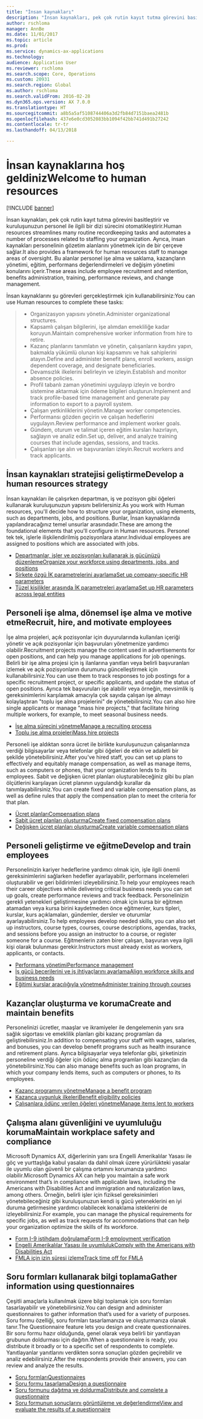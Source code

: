 ```yaml
---
title: "İnsan kaynakları"
description: "İnsan kaynakları, pek çok rutin kayıt tutma görevini basitleştirir ve kuruluşunuzun personel ile ilgili bir dizi sürecini otomatikleştirir. Ayrıca, insan kaynakları personelinin gözetim alanlarını yönetmek için de bir çerçeve sağlar. Bu alanlar personel işe alma ve saklama, kazançların yönetimi, eğitim, performans değerlendirmeleri ve değişim yönetimi konularını içerir."
author: rschloma
manager: AnnBe
ms.date: 11/01/2017
ms.topic: article
ms.prod: 
ms.service: dynamics-ax-applications
ms.technology: 
audience: Application User
ms.reviewer: rschloma
ms.search.scope: Core, Operations
ms.custom: 20931
ms.search.region: Global
ms.author: rschloma
ms.search.validFrom: 2016-02-28
ms.dyn365.ops.version: AX 7.0.0
ms.translationtype: HT
ms.sourcegitcommit: a8b5a5af5108744406a3d2fb84d7151baea2481b
ms.openlocfilehash: 437e6e0cd3052083bb1094f42bb741d491b27242
ms.contentlocale: tr-tr
ms.lasthandoff: 04/13/2018

---
```


# <a name="welcome-to-human-resources"></a><span data-ttu-id="92f19-105">İnsan kaynaklarına hoş geldiniz</span><span class="sxs-lookup"><span data-stu-id="92f19-105">Welcome to human resources</span></span>

[!INCLUDE [banner](../includes/banner.md)]

<span data-ttu-id="92f19-106">İnsan kaynakları, pek çok rutin kayıt tutma görevini basitleştirir ve kuruluşunuzun personel ile ilgili bir dizi sürecini otomatikleştirir.</span><span class="sxs-lookup"><span data-stu-id="92f19-106">Human resources streamlines many routine recordkeeping tasks and automates a number of processes related to staffing your organization.</span></span> <span data-ttu-id="92f19-107">Ayrıca, insan kaynakları personelinin gözetim alanlarını yönetmek için de bir çerçeve sağlar.</span><span class="sxs-lookup"><span data-stu-id="92f19-107">It also provides a framework for human resources staff to manage areas of oversight.</span></span> <span data-ttu-id="92f19-108">Bu alanlar personel işe alma ve saklama, kazançların yönetimi, eğitim, performans değerlendirmeleri ve değişim yönetimi konularını içerir.</span><span class="sxs-lookup"><span data-stu-id="92f19-108">These areas include employee recruitment and retention, benefits administration, training, performance reviews, and change management.</span></span>

<span data-ttu-id="92f19-109">İnsan kaynaklarını şu görevleri gerçekleştirmek için kullanabilirsiniz:</span><span class="sxs-lookup"><span data-stu-id="92f19-109">You can use Human resources to complete these tasks:</span></span>

> + <span data-ttu-id="92f19-110">Organizasyon yapısını yönetin.</span><span class="sxs-lookup"><span data-stu-id="92f19-110">Administer organizational structures.</span></span>
> + <span data-ttu-id="92f19-111">Kapsamlı çalışan bilgilerini, işe alımdan emekliliğe kadar koruyun.</span><span class="sxs-lookup"><span data-stu-id="92f19-111">Maintain comprehensive worker information from hire to retire.</span></span>
> + <span data-ttu-id="92f19-112">Kazanç planlarını tanımlatın ve yönetin, çalışanların kaydını yapın, bakmakla yükümlü olunan kişi kapsamını ve hak sahiplerini atayın.</span><span class="sxs-lookup"><span data-stu-id="92f19-112">Define and administer benefit plans, enroll workers, assign dependent coverage, and designate beneficiaries.</span></span>
> + <span data-ttu-id="92f19-113">Devamsızlık ilkelerini belirleyin ve izleyin.</span><span class="sxs-lookup"><span data-stu-id="92f19-113">Establish and monitor absence policies.</span></span>
> + <span data-ttu-id="92f19-114">Profil tabanlı zaman yönetimini uygulayıp izleyin ve bordro sistemine aktarmak için ödeme bilgileri oluşturun.</span><span class="sxs-lookup"><span data-stu-id="92f19-114">Implement and track profile-based time management and generate pay information to export to a payroll system.</span></span>
> + <span data-ttu-id="92f19-115">Çalışan yetkinliklerini yönetin.</span><span class="sxs-lookup"><span data-stu-id="92f19-115">Manage worker competencies.</span></span>
> + <span data-ttu-id="92f19-116">Performansı gözden geçirin ve çalışan hedeflerini uygulayın.</span><span class="sxs-lookup"><span data-stu-id="92f19-116">Review performance and implement worker goals.</span></span>
> + <span data-ttu-id="92f19-117">Gündem, oturum ve talimat içeren eğitim kursları hazırlayın, sağlayın ve analiz edin.</span><span class="sxs-lookup"><span data-stu-id="92f19-117">Set up, deliver, and analyze training courses that include agendas, sessions, and tracks.</span></span>
> + <span data-ttu-id="92f19-118">Çalışanları işe alın ve başvuranları izleyin.</span><span class="sxs-lookup"><span data-stu-id="92f19-118">Recruit workers and track applicants.</span></span>

<a name="develop-a-human-resources-strategy"></a><span data-ttu-id="92f19-119">İnsan kaynakları stratejisi geliştirme</span><span class="sxs-lookup"><span data-stu-id="92f19-119">Develop a human resources strategy</span></span>
---------------------------------------------------------

<span data-ttu-id="92f19-120">İnsan kaynakları ile çalışırken departman, iş ve pozisyon gibi öğeleri kullanarak kuruluşunuzun yapısını belirlersiniz.</span><span class="sxs-lookup"><span data-stu-id="92f19-120">As you work with Human resources, you'll decide how to structure your organization, using elements, such as departments, jobs, and positions.</span></span> <span data-ttu-id="92f19-121">Bunlar, İnsan kaynaklarında yapılandıracağınız temel unsurlar arasındadır.</span><span class="sxs-lookup"><span data-stu-id="92f19-121">These are among the foundational elements that you'll configure in Human resources.</span></span> <span data-ttu-id="92f19-122">Personel tek tek, işlerle ilişkilendirilmiş pozisyonlara atanır.</span><span class="sxs-lookup"><span data-stu-id="92f19-122">Individual employees are assigned to positions which are associated with jobs.</span></span>

-   [<span data-ttu-id="92f19-123">Departmanlar, işler ve pozisyonları kullanarak iş gücünüzü düzenleme</span><span class="sxs-lookup"><span data-stu-id="92f19-123">Organize your workforce using departments, jobs, and positions</span></span>](../../talent/departments-jobs-positions.md)
-   [<span data-ttu-id="92f19-124">Şirkete özgü İK parametrelerini ayarlama</span><span class="sxs-lookup"><span data-stu-id="92f19-124">Set up company-specific HR parameters</span></span>](../../talent/set-up-company-specific-hr-parameters.md)
-   [<span data-ttu-id="92f19-125">Tüzel kişilikler arasında İK parametreleri ayarlama</span><span class="sxs-lookup"><span data-stu-id="92f19-125">Set up HR parameters across legal entities</span></span>](../../talent/set-up-hr-parameters-across-legal-entities.md) 

## <a name="recruit-hire-and-motivate-employees"></a><span data-ttu-id="92f19-126">Personeli işe alma, dönemsel işe alma ve motive etme</span><span class="sxs-lookup"><span data-stu-id="92f19-126">Recruit, hire, and motivate employees</span></span>

<span data-ttu-id="92f19-127">İşe alma projeleri, açık pozisyonlar için duyurularında kullanılan içeriği yönetir ve açık pozisyonlar için başvuruları yönetmenize yardımcı olabilir.</span><span class="sxs-lookup"><span data-stu-id="92f19-127">Recruitment projects manage the content used in advertisements for open positions, and can help you manage applications for job openings.</span></span> <span data-ttu-id="92f19-128">Belirli bir işe alma projesi için iş ilanlarına yanıtları veya belirli başvuranları izlemek ve açık pozisyonların durumunu güncelleştirmek için kullanabilirsiniz.</span><span class="sxs-lookup"><span data-stu-id="92f19-128">You can use them to track responses to job postings for a specific recruitment project, or specific applicants, and update the status of open positions.</span></span> <span data-ttu-id="92f19-129">Ayrıca tek başvuruları işe alabilir veya örneğin, mevsimlik iş gereksinimlerini karşılamak amacıyla çok sayıda çalışan işe almayı kolaylaştıran "toplu işe alma projelerini" de yönetebilirsiniz.</span><span class="sxs-lookup"><span data-stu-id="92f19-129">You can also hire single applicants or manage "mass hire projects," that facilitate hiring multiple workers, for example, to meet seasonal business needs.</span></span>

-   [<span data-ttu-id="92f19-130">İşe alma sürecini yönetme</span><span class="sxs-lookup"><span data-stu-id="92f19-130">Manage a recruiting process</span></span>](manage-recruiting-process.md)
-   [<span data-ttu-id="92f19-131">Toplu işe alma projeleri</span><span class="sxs-lookup"><span data-stu-id="92f19-131">Mass hire projects</span></span>](mass-hire-projects.md) 

<span data-ttu-id="92f19-132">Personeli işe aldıktan sonra ücret ile birlikte kuruluşunuzun çalışanlarınıza verdiği bilgisayarlar veya telefonlar gibi öğeleri de etkin ve adaletli bir şekilde yönetebilirsiniz.</span><span class="sxs-lookup"><span data-stu-id="92f19-132">After you've hired staff, you can set up plans to effectively and equitably manage compensation, as well as manage items, such as computers or phones, that your organization lends to its employees.</span></span> <span data-ttu-id="92f19-133">Sabit ve değişken ücret planları oluşturabileceğiniz gibi bu plan ölçütlerini karşılayan ücret planının uygulandığı kurallar da tanımlayabilirsiniz.</span><span class="sxs-lookup"><span data-stu-id="92f19-133">You can create fixed and variable compensation plans, as well as define rules that apply the compensation plan to meet the criteria for that plan.</span></span>

-   [<span data-ttu-id="92f19-134">Ücret planları</span><span class="sxs-lookup"><span data-stu-id="92f19-134">Compensation plans</span></span>](../../talent/compensation-plans.md)
-   [<span data-ttu-id="92f19-135">Sabit ücret planları oluşturma</span><span class="sxs-lookup"><span data-stu-id="92f19-135">Create fixed compensation plans</span></span>](../../talent/create-fixed-compensation-plans.md)
-   [<span data-ttu-id="92f19-136">Değişken ücret planları oluşturma</span><span class="sxs-lookup"><span data-stu-id="92f19-136">Create variable compensation plans</span></span>](../../talent/create-variable-compensation-plans.md)

## <a name="develop-and-train-employees"></a><span data-ttu-id="92f19-137">Personeli geliştirme ve eğitme</span><span class="sxs-lookup"><span data-stu-id="92f19-137">Develop and train employees</span></span>

<span data-ttu-id="92f19-138">Personelinizin kariyer hedeflerine yardımcı olmak için, işle ilgili önemli gereksinimlerini sağlarken hedefler ayarlayabilir, performans incelemeleri oluşturabilir ve geri bildirimleri izleyebilirsiniz.</span><span class="sxs-lookup"><span data-stu-id="92f19-138">To help your employees reach their career objectives while delivering critical business needs you can set up goals, create performance reviews and track feedback.</span></span> <span data-ttu-id="92f19-139">Personelinizin gerekli yetenekleri geliştirmesine yardımcı olmak için kursa bir eğitmen atamadan veya kursa birini kaydetmeden önce eğitmenler, kurs tipleri, kurslar, kurs açıklamaları, gündemler, dersler ve oturumlar ayarlayabilirsiniz.</span><span class="sxs-lookup"><span data-stu-id="92f19-139">To help employees develop needed skills, you can also set up instructors, course types, courses, course descriptions, agendas, tracks, and sessions before you assign an instructor to a course, or register someone for a course.</span></span> <span data-ttu-id="92f19-140">Eğitmenlerin zaten birer çalışan, başvuran veya ilgili kişi olarak bulunması gerekir.</span><span class="sxs-lookup"><span data-stu-id="92f19-140">Instructors must already exist as workers, applicants, or contacts.</span></span>

-   [<span data-ttu-id="92f19-141">Performans yönetimi</span><span class="sxs-lookup"><span data-stu-id="92f19-141">Performance management</span></span>](../../talent/performance-management-overview.md)
-   [<span data-ttu-id="92f19-142">İş gücü becerilerini ve iş ihtiyaçlarını ayarlama</span><span class="sxs-lookup"><span data-stu-id="92f19-142">Align workforce skills and business needs</span></span>](../../talent/skills.md)
-   [<span data-ttu-id="92f19-143">Eğitimi kurslar aracılığıyla yönetme</span><span class="sxs-lookup"><span data-stu-id="92f19-143">Administer training through courses</span></span>](../../talent/courses.md)

## <a name="create-and-maintain-benefits"></a><span data-ttu-id="92f19-144">Kazançlar oluşturma ve koruma</span><span class="sxs-lookup"><span data-stu-id="92f19-144">Create and maintain benefits</span></span>

<span data-ttu-id="92f19-145">Personelinizi ücretler, maaşlar ve ikramiyeler ile dengelemenin yanı sıra sağlık sigortası ve emeklilik planları gibi kazanç programları da geliştirebilirsiniz.</span><span class="sxs-lookup"><span data-stu-id="92f19-145">In addition to compensating your staff with wages, salaries, and bonuses, you can develop benefit programs such as health insurance and retirement plans.</span></span> <span data-ttu-id="92f19-146">Ayrıca bilgisayarlar veya telefonlar gibi, şirketinizin personeline verdiği öğeler için ödünç alma programları gibi kazançları da yönetebilirsiniz.</span><span class="sxs-lookup"><span data-stu-id="92f19-146">You can also manage benefits such as loan programs, in which your company lends items, such as computers or phones, to its employees.</span></span>

-   [<span data-ttu-id="92f19-147">Kazanç programını yönetme</span><span class="sxs-lookup"><span data-stu-id="92f19-147">Manage a benefit program</span></span>](../../talent/manage-benefit-program.md)
-   [<span data-ttu-id="92f19-148">Kazanca uygunluk ilkeleri</span><span class="sxs-lookup"><span data-stu-id="92f19-148">Benefit eligibility policies</span></span>](../../talent/benefit-eligibility-policies.md)
-   [<span data-ttu-id="92f19-149">Çalışanlara ödünç verilen öğeleri yönetme</span><span class="sxs-lookup"><span data-stu-id="92f19-149">Manage items lent to workers</span></span>](../../talent/loan-items.md)

## <a name="maintain-workplace-safety-and-compliance"></a><span data-ttu-id="92f19-150">Çalışma alanı güvenliğini ve uyumluluğu koruma</span><span class="sxs-lookup"><span data-stu-id="92f19-150">Maintain workplace safety and compliance</span></span>

<span data-ttu-id="92f19-151">Microsoft Dynamics AX, diğerlerinin yanı sıra Engelli Amerikalılar Yasası ile göç ve yurttaşlığa kabul yasaları da dahil olmak üzere yürürlükteki yasalar ile uyumlu olan güvenli bir çalışma ortamını korumanıza yardımcı olabilir.</span><span class="sxs-lookup"><span data-stu-id="92f19-151">Microsoft Dynamics AX can help you maintain a safe work environment that’s in compliance with applicable laws, including the Americans with Disabilities Act and immigration and naturalization laws, among others.</span></span> <span data-ttu-id="92f19-152">Örneğin, belirli işler için fiziksel gereksinimleri yönetebileceğiniz gibi kuruluşunuzun kendi iş gücü yeteneklerini en iyi duruma getirmesine yardımcı olabilecek konaklama isteklerini de izleyebilirsiniz.</span><span class="sxs-lookup"><span data-stu-id="92f19-152">For example, you can manage the physical requirements for specific jobs, as well as track requests for accommodations that can help your organization optimize the skills of its workforce.</span></span>

-   [<span data-ttu-id="92f19-153">Form I-9 istihdam doğrulama</span><span class="sxs-lookup"><span data-stu-id="92f19-153">Form I-9 employment verification</span></span>](localizations/noam-usa-form-i-9-verification.md)
-   [<span data-ttu-id="92f19-154">Engelli Amerikalılar Yasası ile uyumluluk</span><span class="sxs-lookup"><span data-stu-id="92f19-154">Comply with the Americans with Disabilities Act</span></span>](localizations/noam-usa-comply-ada.md)
-   [<span data-ttu-id="92f19-155">FMLA için izin süresi izleme</span><span class="sxs-lookup"><span data-stu-id="92f19-155">Track time off for FMLA</span></span>](localizations/noam-usa-track-time-for-fmla.md)

## <a name="gather-information-using-questionnaires"></a><span data-ttu-id="92f19-156">Soru formları kullanarak bilgi toplama</span><span class="sxs-lookup"><span data-stu-id="92f19-156">Gather information using questionnaires</span></span>

<span data-ttu-id="92f19-157">Çeşitli amaçlarla kullanılmak üzere bilgi toplamak için soru formları tasarlayabilir ve yönetebilirsiniz.</span><span class="sxs-lookup"><span data-stu-id="92f19-157">You can design and administer questionnaires to gather information that’s used for a variety of purposes.</span></span> <span data-ttu-id="92f19-158">Soru formu özelliği, soru formları tasarlamanıza ve oluşturmanıza olanak tanır.</span><span class="sxs-lookup"><span data-stu-id="92f19-158">The Questionnaire feature lets you design and create questionnaires.</span></span> <span data-ttu-id="92f19-159">Bir soru formu hazır olduğunda, genel olarak veya belirli bir yanıtlayan grubunun doldurması için dağıtın.</span><span class="sxs-lookup"><span data-stu-id="92f19-159">When a questionnaire is ready, you distribute it broadly or to a specific set of respondents to complete.</span></span> <span data-ttu-id="92f19-160">Yanıtlayanlar yanıtlarını verdikten sonra sonuçları gözden geçirebilir ve analiz edebilirsiniz.</span><span class="sxs-lookup"><span data-stu-id="92f19-160">After the respondents provide their answers, you can review and analyze the results.</span></span>

-   [<span data-ttu-id="92f19-161">Soru formları</span><span class="sxs-lookup"><span data-stu-id="92f19-161">Questionnaires</span></span>](../../talent/questionnaires.md)
-   [<span data-ttu-id="92f19-162">Soru formu tasarlama</span><span class="sxs-lookup"><span data-stu-id="92f19-162">Design a questionnaire</span></span>](../../talent/design-questionnaires.md)
-   [<span data-ttu-id="92f19-163">Soru formunu dağıtma ve doldurma</span><span class="sxs-lookup"><span data-stu-id="92f19-163">Distribute and complete a questionnaire</span></span>](../../talent/distribute-questionnaires.md)
-   [<span data-ttu-id="92f19-164">Soru formunun sonuçlarını görüntüleme ve değerlendirme</span><span class="sxs-lookup"><span data-stu-id="92f19-164">View and evaluate the results of a questionnaire</span></span>](../../talent/evaluate-questionnaire-results.md)



